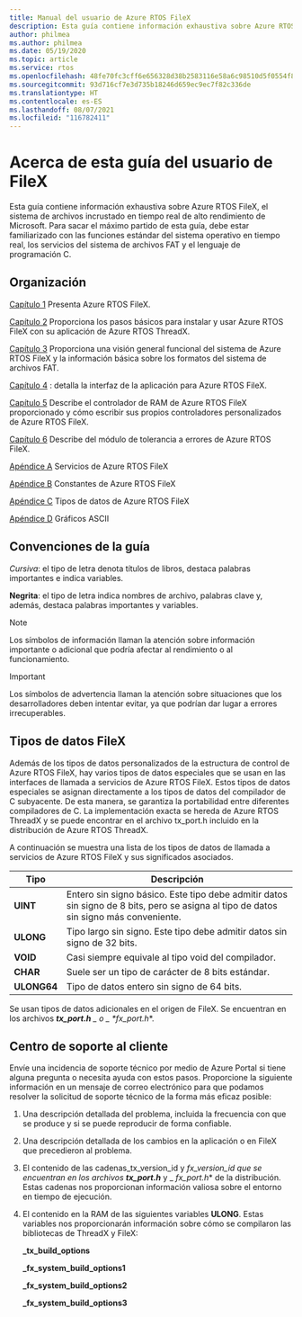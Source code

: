 ```yaml
---
title: Manual del usuario de Azure RTOS FileX
description: Esta guía contiene información exhaustiva sobre Azure RTOS FileX, el sistema de archivos en tiempo real de alto rendimiento de Microsoft.
author: philmea
ms.author: philmea
ms.date: 05/19/2020
ms.topic: article
ms.service: rtos
ms.openlocfilehash: 48fe70fc3cff6e656328d38b2583116e58a6c98510d5f0554f81a7b728f95457
ms.sourcegitcommit: 93d716cf7e3d735b18246d659ec9ec7f82c336de
ms.translationtype: HT
ms.contentlocale: es-ES
ms.lasthandoff: 08/07/2021
ms.locfileid: "116782411"
---
```

# <a name="about-this-filex-user-guide"></a>Acerca de esta guía del usuario de FileX

Esta guía contiene información exhaustiva sobre Azure RTOS FileX, el sistema de archivos incrustado en tiempo real de alto rendimiento de Microsoft. Para sacar el máximo partido de esta guía, debe estar familiarizado con las funciones estándar del sistema operativo en tiempo real, los servicios del sistema de archivos FAT y el lenguaje de programación C.

## <a name="organization"></a>Organización

[Capítulo 1](chapter1.md) Presenta Azure RTOS FileX.

[Capítulo 2](chapter2.md) Proporciona los pasos básicos para instalar y usar Azure RTOS FileX con su aplicación de Azure RTOS ThreadX.

[Capítulo 3](chapter3.md) Proporciona una visión general funcional del sistema de Azure RTOS FileX y la información básica sobre los formatos del sistema de archivos FAT.

[Capítulo 4](chapter4.md) : detalla la interfaz de la aplicación para Azure RTOS FileX.

[Capítulo 5](chapter5.md) Describe el controlador de RAM de Azure RTOS FileX proporcionado y cómo escribir sus propios controladores personalizados de Azure RTOS FileX.

[Capítulo 6](chapter6.md) Describe del módulo de tolerancia a errores de Azure RTOS FileX.

[Apéndice A](appendix-a.md) Servicios de Azure RTOS FileX

[Apéndice B](appendix-b.md) Constantes de Azure RTOS FileX

[Apéndice C](appendix-c.md) Tipos de datos de Azure RTOS FileX

[Apéndice D](appendix-d.md) Gráficos ASCII

## <a name="guide-conventions"></a>Convenciones de la guía

*Cursiva*: el tipo de letra denota títulos de libros, destaca palabras importantes e indica variables.

**Negrita**: el tipo de letra indica nombres de archivo, palabras clave y, además, destaca palabras importantes y variables.

> [!NOTE]
> Los símbolos de información llaman la atención sobre información importante o adicional que podría afectar al rendimiento o al funcionamiento.

> [!IMPORTANT]
> Los símbolos de advertencia llaman la atención sobre situaciones que los desarrolladores deben intentar evitar, ya que podrían dar lugar a errores irrecuperables.

## <a name="filex-data-types"></a>Tipos de datos FileX

Además de los tipos de datos personalizados de la estructura de control de Azure RTOS FileX, hay varios tipos de datos especiales que se usan en las interfaces de llamada a servicios de Azure RTOS FileX. Estos tipos de datos especiales se asignan directamente a los tipos de datos del compilador de C subyacente. De esta manera, se garantiza la portabilidad entre diferentes compiladores de C. La implementación exacta se hereda de Azure RTOS ThreadX y se puede encontrar en el archivo tx_port.h incluido en la distribución de Azure RTOS ThreadX.

A continuación se muestra una lista de los tipos de datos de llamada a servicios de Azure RTOS FileX y sus significados asociados.

| Tipo  | Descripción  |
|---|---|
| **UINT** | Entero sin signo básico. Este tipo debe admitir datos sin signo de 8 bits, pero se asigna al tipo de datos sin signo más conveniente. |
| **ULONG** | Tipo largo sin signo. Este tipo debe admitir datos sin signo de 32 bits. |
| **VOID** | Casi siempre equivale al tipo void del compilador. |
| **CHAR** | Suele ser un tipo de carácter de 8 bits estándar. |
| **ULONG64** | Tipo de datos entero sin signo de 64 bits. |

Se usan tipos de datos adicionales en el origen de FileX. Se encuentran en los archivos ***tx_port.h** _ o _ *_fx_port.h_**.

## <a name="customer-support-center"></a>Centro de soporte al cliente

Envíe una incidencia de soporte técnico por medio de Azure Portal si tiene alguna pregunta o necesita ayuda con estos pasos. Proporcione la siguiente información en un mensaje de correo electrónico para que podamos resolver la solicitud de soporte técnico de la forma más eficaz posible:

1. Una descripción detallada del problema, incluida la frecuencia con que se produce y si se puede reproducir de forma confiable.
2. Una descripción detallada de los cambios en la aplicación o en FileX que precedieron al problema.
3. El contenido de las cadenas_tx_version_id y _fx_version_id que se encuentran en los archivos **tx_port.h**_ y _ *_fx_port.h_** de la distribución. Estas cadenas nos proporcionan información valiosa sobre el entorno en tiempo de ejecución.
4. El contenido en la RAM de las siguientes variables **ULONG**. Estas variables nos proporcionarán información sobre cómo se compilaron las bibliotecas de ThreadX y FileX:

    **_tx_build_options**

    **_fx_system_build_options1**

    **_fx_system_build_options2**

    **_fx_system_build_options3**
